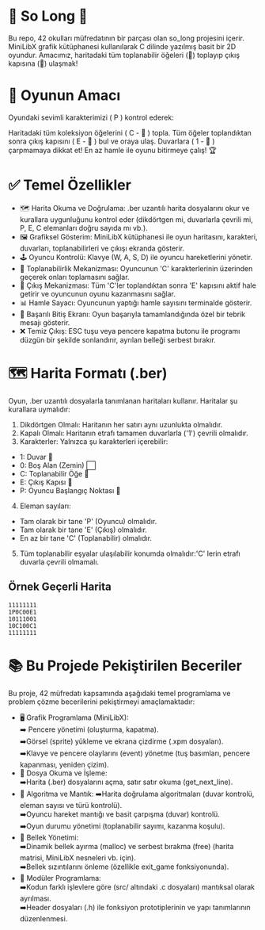 # 👾 So Long 🚀
Bu repo, 42 okulları müfredatının bir parçası olan so_long projesini içerir. MiniLibX grafik kütüphanesi kullanılarak C dilinde yazılmış basit bir 2D oyundur. Amacımız, haritadaki tüm toplanabilir öğeleri (💎) toplayıp çıkış kapısına (🚪) ulaşmak!
# 🎯 Oyunun Amacı
Oyundaki sevimli karakterimizi ( P ) kontrol ederek:

Haritadaki tüm koleksiyon öğelerini ( C - 💎 ) topla.
Tüm öğeler toplandıktan sonra çıkış kapısını ( E - 🚪 ) bul ve oraya ulaş.
Duvarlara ( 1 - 🧱 ) çarpmamaya dikkat et!
En az hamle ile oyunu bitirmeye çalış! 🏆
# ✅ Temel Özellikler
* 🗺️ Harita Okuma ve Doğrulama: .ber uzantılı harita dosyalarını okur ve kurallara uygunluğunu kontrol eder (dikdörtgen mi, duvarlarla çevrili mi, P, E, C elemanları doğru sayıda mı vb.).
* 🖼️ Grafiksel Gösterim: MiniLibX kütüphanesi ile oyun haritasını, karakteri, duvarları, toplanabilirleri ve çıkışı ekranda gösterir.
* 🕹️ Oyuncu Kontrolü: Klavye (W, A, S, D) ile oyuncu hareketlerini yönetir.
* 💎 Toplanabilirlik Mekanizması: Oyuncunun 'C' karakterlerinin üzerinden geçerek onları toplamasını sağlar.
* 🚪 Çıkış Mekanizması: Tüm 'C'ler toplandıktan sonra 'E' kapısını aktif hale getirir ve oyuncunun oyunu kazanmasını sağlar.
* 📊 Hamle Sayacı: Oyuncunun yaptığı hamle sayısını terminalde gösterir.
* 🎉 Başarılı Bitiş Ekranı: Oyun başarıyla tamamlandığında özel bir tebrik mesajı gösterir.
* ❌ Temiz Çıkış: ESC tuşu veya pencere kapatma butonu ile programı düzgün bir şekilde sonlandırır, ayrılan belleği serbest bırakır.
# 🗺️ Harita Formatı (.ber)
Oyun, .ber uzantılı dosyalarla tanımlanan haritaları kullanır. Haritalar şu kurallara uymalıdır:

1. Dikdörtgen Olmalı: Haritanın her satırı aynı uzunlukta olmalıdır.
2. Kapalı Olmalı: Haritanın etrafı tamamen duvarlarla ('1') çevrili olmalıdır.
3. Karakterler: Yalnızca şu karakterleri içerebilir:
+ 1: Duvar 🧱
+ 0: Boş Alan (Zemin) ⬜
+ C: Toplanabilir Öğe 💎
+ E: Çıkış Kapısı 🚪
+ P: Oyuncu Başlangıç Noktası 👾
4. Eleman sayıları:
+ Tam olarak bir tane 'P' (Oyuncu) olmalıdır.
+ Tam olarak bir tane 'E' (Çıkış) olmalıdır.
+ En az bir tane 'C' (Toplanabilir) olmalıdır.
5. Tüm toplanabilir eşyalar ulaşılabilir konumda olmalıdır:'C' lerin etrafı duvarla çevrili olmamalı.
## Örnek Geçerli Harita
```
11111111
1P0C00E1
10111001
10C100C1
11111111
```
# 📚 Bu Projede Pekiştirilen Beceriler
Bu proje, 42 müfredatı kapsamında aşağıdaki temel programlama ve problem çözme becerilerini pekiştirmeyi amaçlamaktadır:
+ 🖥️ Grafik Programlama (MiniLibX):  
➡️ Pencere yönetimi (oluşturma, kapatma).  
➡️Görsel (sprite) yükleme ve ekrana çizdirme (.xpm dosyaları).  
➡️Klavye ve pencere olaylarını (event) yönetme (tuş basımları, pencere kapanması, yeniden çizim).
+ 📄 Dosya Okuma ve İşleme:  
➡️Harita (.ber) dosyalarını açma, satır satır okuma (get_next_line).
+ 🧠 Algoritma ve Mantık:
➡️Harita doğrulama algoritmaları (duvar kontrolü, eleman sayısı ve türü kontrolü).  
➡️Oyuncu hareket mantığı ve basit çarpışma (duvar) kontrolü.  
➡️Oyun durumu yönetimi (toplanabilir sayımı, kazanma koşulu).
+ 💾 Bellek Yönetimi:  
➡️Dinamik bellek ayırma (malloc) ve serbest bırakma (free) (harita matrisi, MiniLibX nesneleri vb. için).  
➡️Bellek sızıntılarını önleme (özellikle exit_game fonksiyonunda).
+ 🧩 Modüler Programlama:  
➡️Kodun farklı işlevlere göre (src/ altındaki .c dosyaları) mantıksal olarak ayrılması.  
➡️Header dosyaları (.h) ile fonksiyon prototiplerinin ve yapı tanımlarının düzenlenmesi.


   
